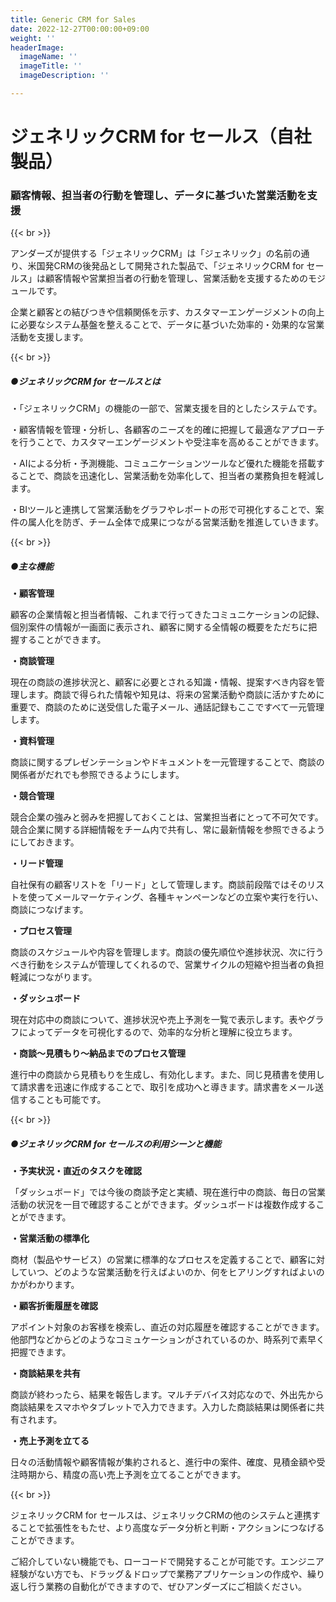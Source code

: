 ```yaml
---
title: Generic CRM for Sales
date: 2022-12-27T00:00:00+09:00
weight: ''
headerImage:
  imageName: ''
  imageTitle: ''
  imageDescription: ''

---
```

# **ジェネリックCRM for セールス（自社製品）**

### 顧客情報、担当者の行動を管理し、データに基づいた営業活動を支援

{{< br >}}

アンダーズが提供する「ジェネリックCRM」は「ジェネリック」の名前の通り、米国発CRMの後発品として開発された製品で、「ジェネリックCRM for セールス」は顧客情報や営業担当者の行動を管理し、営業活動を支援するためのモジュールです。

企業と顧客との結びつきや信頼関係を示す、カスタマーエンゲージメントの向上に必要なシステム基盤を整えることで、データに基づいた効率的・効果的な営業活動を支援します。

{{< br >}}

##### ●ジェネリックCRM for セールスとは

・「ジェネリックCRM」の機能の一部で、営業支援を目的としたシステムです。

・顧客情報を管理・分析し、各顧客のニーズを的確に把握して最適なアプローチを行うことで、カスタマーエンゲージメントや受注率を高めることができます。

・AIによる分析・予測機能、コミュニケーションツールなど優れた機能を搭載することで、商談を迅速化し、営業活動を効率化して、担当者の業務負担を軽減します。

・BIツールと連携して営業活動をグラフやレポートの形で可視化することで、案件の属人化を防ぎ、チーム全体で成果につながる営業活動を推進していきます。

{{< br >}}

##### ●主な機能

**・顧客管理**

顧客の企業情報と担当者情報、これまで行ってきたコミュニケーションの記録、個別案件の情報が一画面に表示され、顧客に関する全情報の概要をただちに把握することができます。

**・商談管理**

現在の商談の進捗状況と、顧客に必要とされる知識・情報、提案すべき内容を管理します。商談で得られた情報や知見は、将来の営業活動や商談に活かすために重要で、商談のために送受信した電子メール、通話記録もここですべて一元管理します。

**・資料管理**

商談に関するプレゼンテーションやドキュメントを一元管理することで、商談の関係者がだれでも参照できるようにします。

**・競合管理**

競合企業の強みと弱みを把握しておくことは、営業担当者にとって不可欠です。競合企業に関する詳細情報をチーム内で共有し、常に最新情報を参照できるようにしておきます。

**・リード管理**

自社保有の顧客リストを「リード」として管理します。商談前段階ではそのリストを使ってメールマーケティング、各種キャンペーンなどの立案や実行を行い、商談につなげます。

**・プロセス管理**

商談のスケジュールや内容を管理します。商談の優先順位や進捗状況、次に行うべき行動をシステムが管理してくれるので、営業サイクルの短縮や担当者の負担軽減につながります。

**・ダッシュボード**

現在対応中の商談について、進捗状況や売上予測を一覧で表示します。表やグラフによってデータを可視化するので、効率的な分析と理解に役立ちます。

**・商談～見積もり～納品までのプロセス管理**

進行中の商談から見積もりを生成し、有効化します。また、同じ見積書を使用して請求書を迅速に作成することで、取引を成功へと導きます。請求書をメール送信することも可能です。

{{< br >}}

##### ●ジェネリックCRM for セールスの利用シーンと機能

**・予実状況・直近のタスクを確認**

「ダッシュボード」では今後の商談予定と実績、現在進行中の商談、毎日の営業活動の状況を一目で確認することができます。ダッシュボードは複数作成することができます。

**・営業活動の標準化**

商材（製品やサービス）の営業に標準的なプロセスを定義することで、顧客に対していつ、どのような営業活動を行えばよいのか、何をヒアリングすればよいのかがわかります。

**・顧客折衝履歴を確認**

アポイント対象のお客様を検索し、直近の対応履歴を確認することができます。他部門などからどのようなコミュケーションがされているのか、時系列で素早く把握できます。

**・商談結果を共有**

商談が終わったら、結果を報告します。マルチデバイス対応なので、外出先から商談結果をスマホやタブレットで入力できます。入力した商談結果は関係者に共有されます。

**・売上予測を立てる**

日々の活動情報や顧客情報が集約されると、進行中の案件、確度、見積金額や受注時期から、精度の高い売上予測を立てることができます。

{{< br >}}

ジェネリックCRM for セールスは、ジェネリックCRMの他のシステムと連携することで拡張性をもたせ、より高度なデータ分析と判断・アクションにつなげることができます。

ご紹介していない機能でも、ローコードで開発することが可能です。エンジニア経験がない方でも、ドラッグ＆ドロップで業務アプリケーションの作成や、繰り返し行う業務の自動化ができますので、ぜひアンダーズにご相談ください。